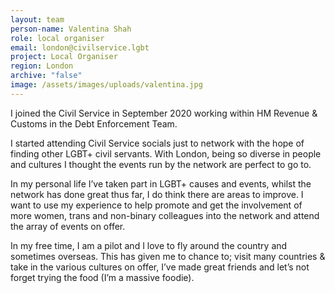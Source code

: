```yaml
---
layout: team
person-name: Valentina Shah
role: local organiser
email: london@civilservice.lgbt
project: Local Organiser
region: London
archive: "false"
image: /assets/images/uploads/valentina.jpg
---
```

I joined the Civil Service in September 2020 working within HM Revenue & Customs in the Debt Enforcement Team.

I started attending Civil Service socials just to network with the hope of finding other LGBT+ civil servants. With London, being so diverse in people and cultures I thought the events run by the network are perfect to go to. 

In my personal life I’ve taken part in LGBT+ causes and events, whilst the network has done great thus far, I do think there are areas to improve. I want to use my experience to help promote and get the involvement of more women, trans and non-binary colleagues into the network and attend the array of events on offer.

In my free time, I am a pilot and I love to fly around the country and sometimes overseas. This has given me to chance to; visit many countries & take in the various cultures on offer, I’ve made great friends and let’s not forget trying the food (I’m a massive foodie).